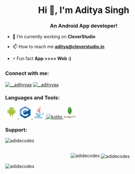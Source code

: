 <h1 align="center">Hi 👋, I'm Aditya Singh</h1>
<h3 align="center">An Android App developer!</h3>

- 🔭 I’m currently working on **CleverStudio**

- 📫 How to reach me **aditya@cleverstudio.in**

- ⚡ Fun fact **App >>>> Web :)**

<h3 align="left">Connect with me:</h3>
<p align="left">
<a href="https://twitter.com/__adityyaa" target="blank"><img align="center" src="https://raw.githubusercontent.com/rahuldkjain/github-profile-readme-generator/master/src/images/icons/Social/twitter.svg" alt="__adityyaa" height="30" width="40" /></a>
<a href="https://instagram.com/_.adityyaa" target="blank"><img align="center" src="https://raw.githubusercontent.com/rahuldkjain/github-profile-readme-generator/master/src/images/icons/Social/instagram.svg" alt="_.adityyaa" height="30" width="40" /></a>
</p>

<h3 align="left">Languages and Tools:</h3>
<p align="left"> <a href="https://developer.android.com" target="_blank" rel="noreferrer"> <img src="https://raw.githubusercontent.com/devicons/devicon/master/icons/android/android-original-wordmark.svg" alt="android" width="40" height="40"/> </a> <a href="https://www.cprogramming.com/" target="_blank" rel="noreferrer"> <img src="https://raw.githubusercontent.com/devicons/devicon/master/icons/c/c-original.svg" alt="c" width="40" height="40"/> </a> <a href="https://www.java.com" target="_blank" rel="noreferrer"> <img src="https://raw.githubusercontent.com/devicons/devicon/master/icons/java/java-original.svg" alt="java" width="40" height="40"/> </a> <a href="https://kotlinlang.org" target="_blank" rel="noreferrer"> <img src="https://www.vectorlogo.zone/logos/kotlinlang/kotlinlang-icon.svg" alt="kotlin" width="40" height="40"/> </a> <a href="https://www.mongodb.com/" target="_blank" rel="noreferrer"> <img src="https://raw.githubusercontent.com/devicons/devicon/master/icons/mongodb/mongodb-original-wordmark.svg" alt="mongodb" width="40" height="40"/> </a> </p>

<h3 align="left">Support:</h3>
<p><a href="https://www.buymeacoffee.com/adidecodes"> <img align="left" src="https://cdn.buymeacoffee.com/buttons/v2/default-yellow.png" height="50" width="210" alt="adidecodes" /></a></p><br><br>

<p><img align="left" src="https://github-readme-stats.vercel.app/api/top-langs?username=adidecodes&show_icons=true&locale=en&layout=compact" alt="adidecodes" /></p>

<p>&nbsp;<img align="center" src="https://github-readme-stats.vercel.app/api?username=adidecodes&show_icons=true&locale=en" alt="adidecodes" /></p>

<p><img align="center" src="https://github-readme-streak-stats.herokuapp.com/?user=adidecodes&" alt="adidecodes" /></p>
